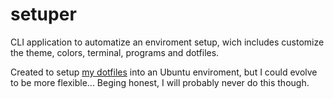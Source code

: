 # setuper

CLI application to automatize an enviroment setup, wich includes
customize the theme, colors, terminal, programs and dotfiles.

Created to setup [my dotfiles](https://github.com/iagotito/dotfiles)
into an Ubuntu enviroment, but I could evolve to be more flexible...
Beging honest, I will probably never do this though.
